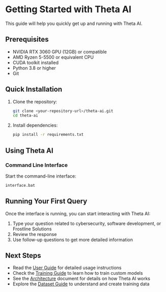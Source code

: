 # Getting Started with Theta AI

This guide will help you quickly get up and running with Theta AI.

## Prerequisites

- NVIDIA RTX 3060 GPU (12GB) or compatible
- AMD Ryzen 5-5500 or equivalent CPU
- CUDA toolkit installed
- Python 3.8 or higher
- Git

## Quick Installation

1. Clone the repository:

   ```bash
   git clone <your-repository-url>/theta-ai.git
   cd theta-ai
   ```

2. Install dependencies:

   ```bash
   pip install -r requirements.txt
   ```

## Using Theta AI

### Command Line Interface

Start the command-line interface:

```bash
interface.bat
```

## Running Your First Query

Once the interface is running, you can start interacting with Theta AI:

1. Type your question related to cybersecurity, software development, or Frostline Solutions
2. Review the response
3. Use follow-up questions to get more detailed information

## Next Steps

- Read the [User Guide](./user_guide.md) for detailed usage instructions
- Check the [Training Guide](./training_guide.md) to learn how to train custom models
- See the [Architecture](./architecture.md) document for details on how Theta AI works
- Explore the [Dataset Guide](./dataset_guide.md) to understand and create training data
